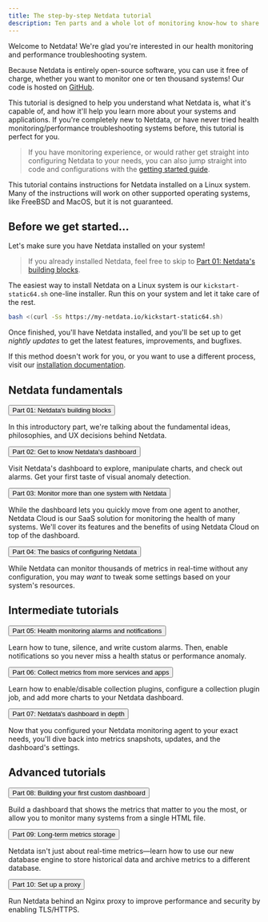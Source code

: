 ```yaml
---
title: The step-by-step Netdata tutorial
description: Ten parts and a whole lot of monitoring know-how to share.
---
```


Welcome to Netdata! We're glad you're interested in our health monitoring and performance troubleshooting system.

Because Netdata is entirely open-source software, you can use it free of charge, whether you want to monitor one or ten
thousand systems! Our code is hosted on [GitHub](https://github.com/netdata/netdata).

This tutorial is designed to help you understand what Netdata is, what it's capable of, and how it'll help you learn
more about your systems and applications. If you're completely new to Netdata, or have never tried health
monitoring/performance troubleshooting systems before, this tutorial is perfect for you.

> If you have monitoring experience, or would rather get straight into configuring Netdata to your needs, you can
> also jump straight into code and configurations with the [getting started guide](/docs/getting-started/).

This tutorial contains instructions for Netdata installed on a Linux system. Many of the instructions will work on other
supported operating systems, like FreeBSD and MacOS, but it is not guaranteed.

## Before we get started...

Let's make sure you have Netdata installed on your system!

> If you already installed Netdata, feel free to skip to [Part 01: Netdata's building blocks](/tutorials/part-01/).

The easiest way to install Netdata on a Linux system is our `kickstart-static64.sh` one-line installer. Run this on your
system and let it take care of the rest.

```bash
bash <(curl -Ss https://my-netdata.io/kickstart-static64.sh)
```

Once finished, you'll have Netdata installed, and you'll be set up to get _nightly updates_ to get the latest features,
improvements, and bugfixes.

If this method doesn't work for you, or you want to use a different process, visit our [installation
documentation](/docs/packaging/installer/).

## Netdata fundamentals

<Button><Link to="/tutorials/part-01/">Part 01: Netdata's building blocks</Link></Button>

In this introductory part, we're talking about the fundamental ideas, philosophies, and UX decisions behind Netdata.

<Button><Link to="/tutorials/part-02/">Part 02: Get to know Netdata's dashboard</Link></Button>

Visit Netdata's dashboard to explore, manipulate charts, and check out alarms. Get your first taste of visual anomaly
detection.

<Button><Link to="/tutorials/part-03/">Part 03: Monitor more than one system with Netdata</Link></Button>

While the dashboard lets you quickly move from one agent to another, Netdata Cloud is our SaaS solution for monitoring
the health of many systems. We'll cover its features and the benefits of using Netdata Cloud on top of the dashboard.

<Button><Link to="/tutorials/part-04/">Part 04: The basics of configuring Netdata</Link></Button>

While Netdata can monitor thousands of metrics in real-time without any configuration, you may _want_ to tweak some
settings based on your system's resources.

## Intermediate tutorials

<Button><Link to="/tutorials/part-05/">Part 05: Health monitoring alarms and notifications</Link></Button>

Learn how to tune, silence, and write custom alarms. Then, enable notifications so you never miss a health status or
performance anomaly.

<Button><Link to="/tutorials/part-06/">Part 06: Collect metrics from more services and apps</Link></Button>

Learn how to enable/disable collection plugins, configure a collection plugin job, and add more charts to your Netdata
dashboard.

<Button><Link to="/tutorials/part-07/">Part 07: Netdata's dashboard in depth</Link></Button>

Now that you configured your Netdata monitoring agent to your exact needs, you'll dive back into metrics snapshots,
updates, and the dashboard's settings.

## Advanced tutorials

<Button><Link to="/tutorials/part-08/">Part 08: Building your first custom dashboard</Link></Button>

Build a dashboard that shows the metrics that matter to you the most, or allow you to monitor many systems from a single
HTML file.

<Button><Link to="/tutorials/part-09/">Part 09: Long-term metrics storage</Link></Button>

Netdata isn't just about real-time metrics—learn how to use our new database engine to store historical data and archive
metrics to a different database.

<Button><Link to="/tutorials/part-10/">Part 10: Set up a proxy</Link></Button>

Run Netdata behind an Nginx proxy to improve performance and security by enabling TLS/HTTPS.